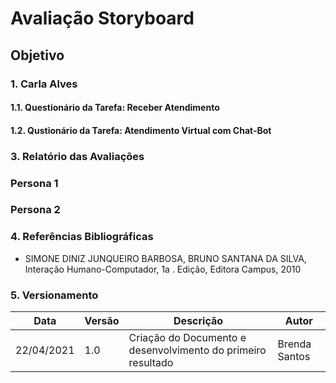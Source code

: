 # Avaliação Storyboard
## Objetivo

### 1. Carla Alves
#### 1.1. Questionário da Tarefa: Receber Atendimento

#### 1.2. Qustionário da Tarefa: Atendimento Virtual com Chat-Bot

### 3. Relatório das Avaliações
### Persona 1


### Persona 2

### 4. Referências Bibliográficas

- SIMONE DINIZ JUNQUEIRO BARBOSA, BRUNO SANTANA DA SILVA, Interação Humano-Computador, 1a . Edição, Editora Campus, 2010

### 5. Versionamento


| Data       | Versão |                               Descrição                      | Autor         |
| ---------- | ------ | ------------------------------------------------------------ | ------------- |
| 22/04/2021 | 1.0    | Criação do Documento e desenvolvimento do primeiro resultado | Brenda Santos |

